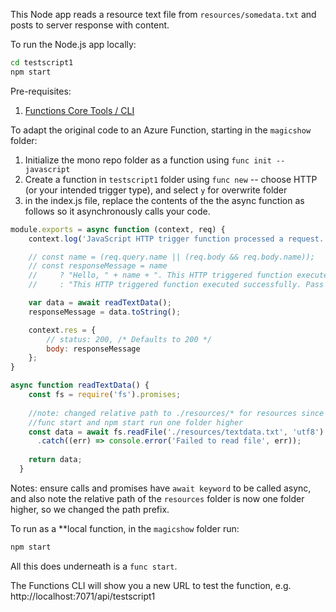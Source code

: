 This Node app reads a resource text file from `resources/somedata.txt` and posts to server response with content.

To run the Node.js app locally:
```bash
cd testscript1
npm start
```

Pre-requisites:
1. [Functions Core Tools / CLI](https://learn.microsoft.com/en-us/azure/azure-functions/functions-run-local?tabs=v4%2Cmacos%2Ccsharp%2Cportal%2Cbash)

To adapt the original code to an Azure Function, starting in the `magicshow` folder:
1. Initialize the mono repo folder as a function using `func init --javascript`
2. Create a function in `testscript1` folder using `func new` -- choose HTTP (or your intended trigger type), and select `y` for overwrite folder
3. in the index.js file, replace the contents of the the async function as follows so it asynchronously calls your code. 

```javascript
module.exports = async function (context, req) {
    context.log('JavaScript HTTP trigger function processed a request.');

    // const name = (req.query.name || (req.body && req.body.name));
    // const responseMessage = name
    //     ? "Hello, " + name + ". This HTTP triggered function executed successfully."
    //     : "This HTTP triggered function executed successfully. Pass a name in the query string or in the request body for a personalized response.";

    var data = await readTextData();
    responseMessage = data.toString();

    context.res = {
        // status: 200, /* Defaults to 200 */
        body: responseMessage
    };
}

async function readTextData() {
    const fs = require('fs').promises;
  
    //note: changed relative path to ./resources/* for resources since 
    //func start and npm start run one folder higher
    const data = await fs.readFile('./resources/textdata.txt', 'utf8')
      .catch((err) => console.error('Failed to read file', err));
  
    return data;
  }
```

Notes: ensure calls and promises have `await keyword` to be called async, and also note the relative path of the `resources` folder is now one folder higher, so we changed the path prefix.  

To run as a **local function, in the `magicshow` folder run:

```bash
npm start
```

All this does underneath is a `func start`.  

The Functions CLI will show you a new URL to test the function, e.g. http://localhost:7071/api/testscript1

